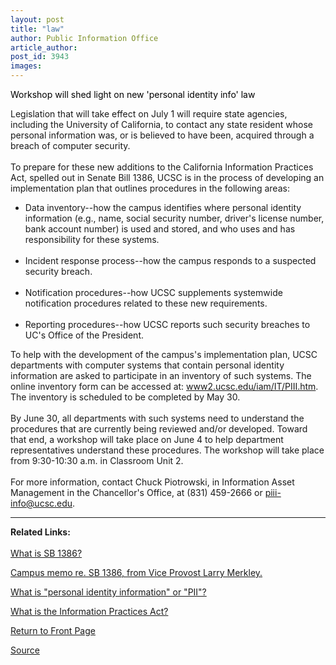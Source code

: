 ```yaml
---
layout: post
title: "law"
author: Public Information Office
article_author: 
post_id: 3943
images:
---
```


<p class="pagehead">
  <font color="#000000">Workshop will shed light on new 'personal identity info' law</font>
</p>
<p>
  Legislation that will take effect on July 1 will require state agencies, including the University of California, to contact any state resident whose personal information was, or is believed to have been, acquired through a breach of computer security.<br>
  <br>
  To prepare for these new additions to the California Information Practices Act, spelled out in Senate Bill 1386, UCSC is in the process of developing an implementation plan that outlines procedures in the following areas:
</p>
<ul>
  <li>Data inventory--how the campus identifies where personal identity information (e.g., name, social security number, driver's license number, bank account number) is used and stored, and who uses and has responsibility for these systems.
  </li>
  <li style="list-style: none">
    <br>
  </li>
  <li>Incident response process--how the campus responds to a suspected security breach.
  </li>
  <li style="list-style: none">
    <br>
  </li>
  <li>Notification procedures--how UCSC supplements systemwide notification procedures related to these new requirements.
  </li>
  <li style="list-style: none">
    <br>
  </li>
  <li>Reporting procedures--how UCSC reports such security breaches to UC's Office of the President.
  </li>
</ul>
<p>
  To help with the development of the campus's implementation plan, UCSC departments with computer systems that contain personal identity information are asked to participate in an inventory of such systems. The online inventory form can be accessed at: <a href="http://www2.ucsc.edu/iam/IT/PIII.htm">www2.ucsc.edu/iam/IT/PIII.htm</a>. The inventory is scheduled to be completed by May 30.<br>
  <br>
  By June 30, all departments with such systems need to understand the procedures that are currently being reviewed and/or developed. Toward that end, a workshop will take place on June 4 to help department representatives understand these procedures. The workshop will take place from 9:30-10:30 a.m. in Classroom Unit 2.<br>
  <br>
  For more information, contact Chuck Piotrowski, in Information Asset Management in the Chancellor's Office, at (831) 459-2666 or <a href="mailto:piii-info@ucsc.edu">piii-info@ucsc.edu</a>.<br>
</p>
<hr>
<p>
  <b>Related Links:</b><br>
  <br>
  <a href="http://www2.ucsc.edu/iam/Information_Practices_Process-Staff/PII/What_is_SB_1386.htm">What is SB 1386?</a>
</p>
<p>
  <a href="http://www2.ucsc.edu/iam/IT/VPEMT_Memo.pdf">Campus memo re. SB 1386, from Vice Provost Larry Merkley.</a>
</p>
<p>
  <a href="http://www2.ucsc.edu/iam/Information_Practices_Process-Staff/PII/personal_identity_information.htm">What is "personal identity information" or "PII"?</a>
</p>
<p>
  <a href="http://www2.ucsc.edu/iam/Information_Practices_Process-Staff/California_Information_Practices_Act.htm%20">What is the Information Practices Act?</a>
</p>
<p>
  <a href="http://currents.ucsc.edu/">Return to Front Page</a>
</p>
<p><a href="http://www1.ucsc.edu/currents/02-03/05-19/law.html" title="Permalink to law">Source</a></p>
